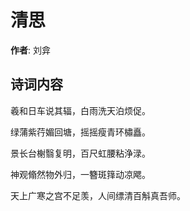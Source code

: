 # 清思

**作者**: 刘弇

## 诗词内容

羲和日车说其辐，白雨洗天泊烦促。

绿蒲紫荇媚回塘，摇摇瘦青环橚矗。

景长台榭翳复明，百尺虹腰粘浄渌。

神观翛然物外归，一簪斑箨动凉飔。

天上广寒之宫不足羡，人间缥清百斛真吾师。

